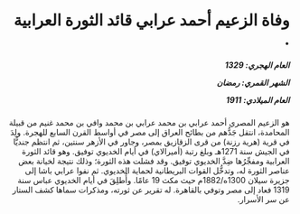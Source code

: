 <h1 dir="rtl">وفاة الزعيم أحمد عرابي قائد الثورة العرابية .</h1>

<h5 dir="rtl">العام الهجري:  1329

الشهر القمري: رمضان

العام الميلادي: 1911</h5>

<p dir="rtl">هو الزعيم المصري أحمد عرابي بن محمد عرابي بن محمد وافي بن محمد غنيم من قبيلة المحامدة، انتقل جَدُّهم من بطائح العراق إلى مصر في أواسط القرن السابع للهجرة. ولِدَ في قرية (هرية رزنة) من قرى الزقازيق بمصر، وجاور في الأزهر سنتين، ثم انتظم جنديًّا في الجيش سنة 1271هـ وبلغ رتبة (أميرالاي) في أيام الخديوي توفيق. وهو قائد الثورة العرابية ومفجِّرُها ضِدَّ الخديوي توفيق. وقد فشلت هذه الثورة؛ وذلك نتيجة لخيانة بعض عناصر الثورة له، وتدخُّل القوات البريطانية لحماية الخديوي. ثم نفوا عرابي باشا إلى جزيرة سيلان 1300ه/1882م حيث مكث 19 عامًا. وأُطلِقَ في أيام الخديوي عباس سنة 1319 فعاد إلى مصر وتوفي بالقاهرة. له تقرير عن ثورته، ومذكرات سماها كشف الستار عن سر الأسرار.</p></br>
